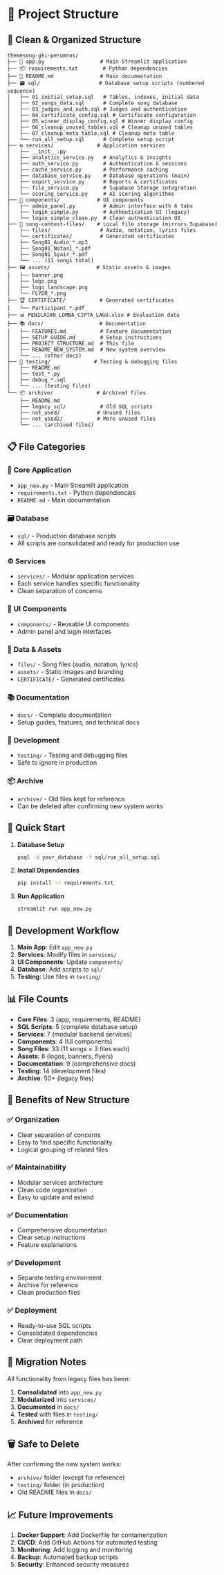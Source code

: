 # 📁 Project Structure

## 🎯 **Clean & Organized Structure**

```
themesong-gki-perumnas/
├── 🎵 app.py                  # Main Streamlit application
├── 📦 requirements.txt        # Python dependencies
├── 📖 README.md               # Main documentation
├── 🗃️ sql/                   # Database setup scripts (numbered sequence)
│   ├── 01_initial_setup.sql   # Tables, indexes, initial data
│   ├── 02_songs_data.sql      # Complete song database
│   ├── 03_judges_and_auth.sql # Judges and authentication
│   ├── 04_certificate_config.sql # Certificate configuration
│   ├── 05_winner_display_config.sql # Winner display config
│   ├── 06_cleanup_unused_tables.sql # Cleanup unused tables
│   ├── 07_cleanup_meta_table.sql # Cleanup meta table
│   └── run_all_setup.sql      # Complete setup script
├── ⚙️ services/              # Application services
│   ├── __init__.py
│   ├── analytics_service.py   # Analytics & insights
│   ├── auth_service.py        # Authentication & sessions
│   ├── cache_service.py       # Performance caching
│   ├── database_service.py    # Database operations (main)
│   ├── export_service.py      # Reports & certificates
│   ├── file_service.py        # Supabase Storage integration
│   └── scoring_service.py     # AI scoring algorithms
├── 🎨 components/            # UI components
│   ├── admin_panel.py         # Admin interface with 6 tabs
│   ├── login_simple.py        # Authentication UI (legacy)
│   └── login_simple_clean.py  # Clean authentication UI
├── 🎼 song-contest-files/    # Local file storage (mirrors Supabase)
│   ├── files/                # Audio, notation, lyrics files
│   └── certificates/         # Generated certificates
│   ├── Song01_Audio_*.mp3
│   ├── Song01_Notasi_*.pdf
│   ├── Song01_Syair_*.pdf
│   └── ... (11 songs total)
├── 🖼️ assets/               # Static assets & images
│   ├── banner.png
│   ├── logo.png
│   ├── logo_landscape.png
│   └── FLYER_*.png
├── 🏆 CERTIFICATE/           # Generated certificates
│   └── Participant_*.pdf
├── 📊 PENILAIAN_LOMBA_CIPTA_LAGU.xlsx # Evaluation data
├── 📚 docs/                  # Documentation
│   ├── FEATURES.md           # Feature documentation
│   ├── SETUP_GUIDE.md        # Setup instructions
│   ├── PROJECT_STRUCTURE.md  # This file
│   ├── README_NEW_SYSTEM.md  # New system overview
│   └── ... (other docs)
├── 🧪 testing/              # Testing & debugging files
│   ├── README.md
│   ├── test_*.py
│   ├── debug_*.sql
│   └── ... (testing files)
└── 📦 archive/              # Archived files
    ├── README.md
    ├── legacy_sql/           # Old SQL scripts
    ├── not_used/            # Unused files
    ├── not_used2/           # More unused files
    └── ... (archived files)
```

## 📋 **File Categories**

### 🎯 **Core Application**
- `app_new.py` - Main Streamlit application
- `requirements.txt` - Python dependencies
- `README.md` - Main documentation

### 🗃️ **Database**
- `sql/` - Production database scripts
- All scripts are consolidated and ready for production use

### ⚙️ **Services**
- `services/` - Modular application services
- Each service handles specific functionality
- Clean separation of concerns

### 🎨 **UI Components**
- `components/` - Reusable UI components
- Admin panel and login interfaces

### 📁 **Data & Assets**
- `files/` - Song files (audio, notation, lyrics)
- `assets/` - Static images and branding
- `CERTIFICATE/` - Generated certificates

### 📚 **Documentation**
- `docs/` - Complete documentation
- Setup guides, features, and technical docs

### 🧪 **Development**
- `testing/` - Testing and debugging files
- Safe to ignore in production

### 📦 **Archive**
- `archive/` - Old files kept for reference
- Can be deleted after confirming new system works

## 🚀 **Quick Start**

1. **Database Setup**
   ```bash
   psql -d your_database -f sql/run_all_setup.sql
   ```

2. **Install Dependencies**
   ```bash
   pip install -r requirements.txt
   ```

3. **Run Application**
   ```bash
   streamlit run app_new.py
   ```

## 🔧 **Development Workflow**

1. **Main App**: Edit `app_new.py`
2. **Services**: Modify files in `services/`
3. **UI Components**: Update `components/`
4. **Database**: Add scripts to `sql/`
5. **Testing**: Use files in `testing/`

## 📊 **File Counts**

- **Core Files**: 3 (app, requirements, README)
- **SQL Scripts**: 5 (complete database setup)
- **Services**: 7 (modular backend services)
- **Components**: 4 (UI components)
- **Song Files**: 33 (11 songs × 3 files each)
- **Assets**: 6 (logos, banners, flyers)
- **Documentation**: 9 (comprehensive docs)
- **Testing**: 14 (development files)
- **Archive**: 50+ (legacy files)

## 🎯 **Benefits of New Structure**

### ✅ **Organization**
- Clear separation of concerns
- Easy to find specific functionality
- Logical grouping of related files

### ✅ **Maintainability**
- Modular services architecture
- Clean code organization
- Easy to update and extend

### ✅ **Documentation**
- Comprehensive documentation
- Clear setup instructions
- Feature explanations

### ✅ **Development**
- Separate testing environment
- Archive for reference
- Clean production files

### ✅ **Deployment**
- Ready-to-use SQL scripts
- Consolidated dependencies
- Clear deployment path

## 🔄 **Migration Notes**

All functionality from legacy files has been:
1. **Consolidated** into `app_new.py`
2. **Modularized** into `services/`
3. **Documented** in `docs/`
4. **Tested** with files in `testing/`
5. **Archived** for reference

## 🗑️ **Safe to Delete**

After confirming the new system works:
- `archive/` folder (except for reference)
- `testing/` folder (in production)
- Old README files in `docs/`

## 📈 **Future Improvements**

1. **Docker Support**: Add Dockerfile for containerization
2. **CI/CD**: Add GitHub Actions for automated testing
3. **Monitoring**: Add logging and monitoring
4. **Backup**: Automated backup scripts
5. **Security**: Enhanced security measures

